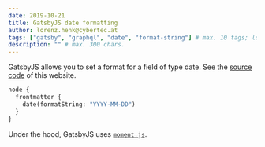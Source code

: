 ```yaml
---
date: 2019-10-21
title: GatsbyJS date formatting
author: lorenz.henk@cybertec.at
tags: ["gatsby", "graphql", "date", "format-string"] # max. 10 tags; lowercase; dash-separated
description: "" # max. 300 chars.
---
```


GatsbyJS allows you to set a format for a field of type date.
See the [source code](https://github.com/cybertec-postgresql/today-i-learned/blob/5ed2a693af2e9a3f9e0577c5ca7e683eda38552d/gatsby-node.js#L24) of this website.

```graphql
node {
  frontmatter {
    date(formatString: "YYYY-MM-DD")
  }
}
```

Under the hood, GatsbyJS uses [`moment.js`](https://momentjs.com/).
